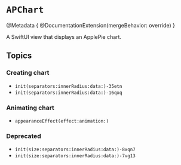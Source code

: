 # ``APChart``

@Metadata {
    @DocumentationExtension(mergeBehavior: override)
}

A SwiftUI view that displays an ApplePie chart.

## Topics

### Creating chart

- ``init(separators:innerRadius:data:)-35etn``
- ``init(separators:innerRadius:data:)-16qxq``

### Animating chart

- ``appearanceEffect(effect:animation:)``

### Deprecated

- ``init(size:separators:innerRadius:data:)-8xqn7``
- ``init(size:separators:innerRadius:data:)-7vg13``
